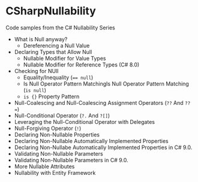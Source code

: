 # CSharpNullability
Code samples from the C# Nullability Series

- What is Null anyway?
  - Dereferencing a Null Value
- Declaring Types that Allow Null
  - Nullable Modifier for Value Types
  - Nullable Modifier for Reference Types (C# 8.0)
- Checking for NUll
  - Equality/Inequality (`== null`)
  - Is Null Operator Pattern MatchingIs Null Operator Pattern Matching (`is null`)
  - `is {}` Property Pattern
- Null-Coalescing and Null-Coalescing Assignment Operators (`??` And `??=`)
- Null-Conditional Operator (`?.` And `?[]`)
- Leveraging the Null-Conditional Operator with Delegates
- Null-Forgiving Operator (`!`)
- Declaring Non-Nullable Properties
- Declaring Non-Nullable Automatically Implemented Properties
- Declaring Non-Nullabe Automatically Implemented Properties in C# 9.0.
- Validating Non-Nullable Parameters
- Validating Non-Nullable Parameters in C# 9.0.
- More Nullable Attributes
- Nullability with Entity Framework
